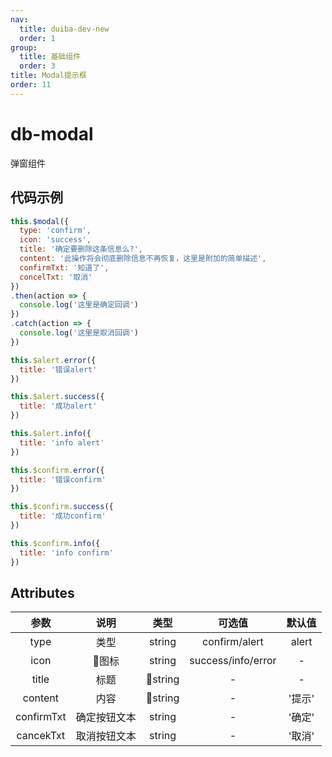 ```yaml
---
nav:
  title: duiba-dev-new
  order: 1
group:
  title: 基础组件
  order: 3
title: Modal提示框
order: 11
---
```


# db-modal

弹窗组件

## 代码示例
<vuep template="#example"></vuep>

<script v-pre type="text/x-template" id="example">
 <template>
  <div>
    <db-button @click="alert">$modal</db-button> <br/><br/>
    <db-button @click="alert1">$alert.error</db-button><br/><br/>
    <db-button @click="alert2">$alert.success</db-button><br/><br/>
    <db-button @click="alert3">$confirm.error</db-button><br/><br/>
    <db-button @click="alert4">$confirm.info</db-button><br/><br/>
    <db-button @click="alert5">$confirm.success</db-button>
  </div>
</template>
<script>
  export default {
    data () {
      return {
        switchValue: false,
      }
    },
    methods: {
      alert () {
        this.$modal({
          type: 'confirm',
          icon: 'success',
          title: '确定要删除这条信息么?',
          content: '此操作将会彻底删除信息不再恢复，这里是附加的简单描述',
          confirmTxt: '知道了',
          concelTxt: '取消'
        })
        .then(action => {
          console.log('这里是确定回调')
        })
        .catch(action => {
          console.log('这里是取消回调')
        })
      },
      alert1 () {
        this.$alert.error({
          title: '错误alert'
        })
      },
      alert2 () {
        this.$alert.success({
          title: '成功alert'
        })
      },
      alert3 () {
        this.$alert.success({
          title: 'info alert'
        })
      },
      alert4 () {
        this.$confirm.info({
          title: 'infoconfirm'
        })
      },
      alert5 () {
        this.$confirm.success({
          title: '成功confirm'
        })
      }
    }
  }
</script>
</script>

```javascript
this.$modal({
  type: 'confirm',
  icon: 'success',
  title: '确定要删除这条信息么?',
  content: '此操作将会彻底删除信息不再恢复，这里是附加的简单描述',
  confirmTxt: '知道了',
  concelTxt: '取消'
})
.then(action => {
  console.log('这里是确定回调')
})
.catch(action => {
  console.log('这里是取消回调')
})

this.$alert.error({
  title: '错误alert'
})

this.$alert.success({
  title: '成功alert'
})

this.$alert.info({
  title: 'info alert'
})

this.$confirm.error({
  title: '错误confirm'
})

this.$confirm.success({
  title: '成功confirm'
})

this.$confirm.info({
  title: 'info confirm'
})
```

## Attributes

参数|说明|类型|可选值|默认值
:---:|:--:|:---:|:---:|:---:
type|类型|string|confirm/alert|alert
icon|图标|string|success/info/error|-
title|标题|string|-|-
content|内容|string|-|'提示'
confirmTxt|确定按钮文本|string|-|'确定'
cancekTxt|取消按钮文本|string|-|'取消'
